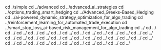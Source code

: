 cd ./simple
cd ../advanced
cd ../advanced_ai_strategies
cd ../options_trading_smart_hedging
cd ../Advanced_Greeks-Based_Hedging
cd ../ai-powered_dynamic_strategy_optimization_for_algo_trading
cd ../reinforcement_learning_for_automated_trade_execution
cd ../smart_stop_loss_ai-based_risk_management_for_algo_trading
cd ../
cd ../
cd ../
cd ../
cd ../
cd ../
cd ../
cd ../
cd ../
cd ../
cd ../
cd ../
cd ../
cd ../
cd ../
cd ../
cd ../
cd ../
cd ../
cd ../
cd ../
cd ../
cd ../
cd ../
cd ../
cd ../
cd ../
cd ../
cd ../
cd ../
cd ../
cd ../
cd ../
cd ../
cd ../
cd ../
cd ../
cd ../
cd ../
